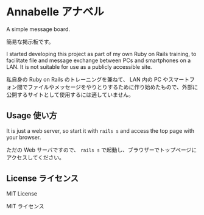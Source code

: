 # Annabelle アナベル

A simple message board.

簡易な掲示板です。

I started developing this project as part of my own Ruby on Rails training, to facilitate file and message exchange between PCs and smartphones on a LAN. It is not suitable for use as a publicly accessible site.

私自身の Ruby on Rails のトレーニングを兼ねて、 LAN 内の PC やスマートフォン間でファイルやメッセージをやりとりするために作り始めたもので、外部に公開するサイトとして使用するには適していません。


## Usage 使い方

It is just a web server, so start it with `rails s` and access the top page with your browser.

ただの Web サーバですので、 `rails s` で起動し、ブラウザーでトップページにアクセスしてください。


## License ライセンス

MIT License

MIT ライセンス
